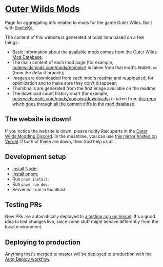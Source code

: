 # [Outer Wilds Mods](https://outerwildsmods.com/)

Page for aggregating info related to mods for the game Outer Wilds. Built with [SvelteKit](https://kit.svelte.dev/).

The content of this website is generated at build time based on a few things:
- Basic information about the available mods comes from the [Outer Wilds Mod Database](https://github.com/Raicuparta/ow-mod-db);
- The main content of each mod page (for example, [outerwildsmods.com/mods/nomaivr](https://outerwildsmods.com/mods/nomaivr/)) is taken from that mod's `README.md` (from the default branch);
- Images are downloaded from each mod's readme and reuploaded, for optimization and to make sure they don't disappear;
- Thumbnails are generated from the first image available on the readme;
- The download count history chart (for example, [outerwildsmods.com/mods/nomaivr/downloads](https://outerwildsmods.com/mods/nomaivr/downloads)) is taken from [this repo which goes through all the commit diffs in the mod database](https://github.com/misternebula/OWModDBDownloadCountExtractor).

## The website is down!

If you notice the website is down, please notify Raicuparta in the [Outer Wilds Modding Discord](https://discord.gg/9vE5aHxcF9). In the meantime, you can use [this mirror hosted on Vercel](https://outerwildsmods-com.vercel.app/). If both of these are down, then God help us all.

## Development setup

* [Install Node](https://nodejs.org/en/download/);
* [Install pnpm](https://pnpm.io/installation);
* Run `pnpm install`;
* Run `pnpm run dev`;
* Server will run in localhost.

## Testing PRs

New PRs are automatically deployed to [a testing app on Vercel](https://outerwildsmods-com.vercel.app/). It's a good idea to test changes live, since some stuff might behave differently from the local environment.

## Deploying to production

Anything that's merged to master will be deployed to production with the [Auto Deploy workflow](https://github.com/Raicuparta/outerwildsmods.com/actions/workflows/auto-deploy.yml).
